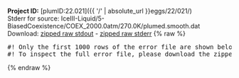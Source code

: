 **Project ID:** [plumID:22.021]({{ '/' | absolute_url }}eggs/22/021/)  
Stderr for source:  IceIII-Liquid/5-BiasedCoexistence/COEX_2000.0atm/270.0K/plumed.smooth.dat   
Download: [zipped raw stdout](plumed.smooth.dat.plumed.stdout.txt.zip) - [zipped raw stderr](plumed.smooth.dat.plumed.stderr.txt.zip) 
{% raw %}
<pre>
#! Only the first 1000 rows of the error file are shown below
#! To inspect the full error file, please download the zipped raw stderr file above
</pre>
{% endraw %}
